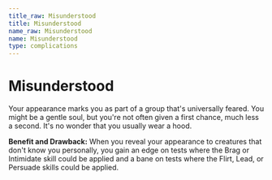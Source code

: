 ```yaml
---
title_raw: Misunderstood
title: Misunderstood
name_raw: Misunderstood
name: Misunderstood
type: complications
---
```


# Misunderstood

Your appearance marks you as part of a group that's universally feared. You might be a gentle soul, but you're not often given a first chance, much less a second. It's no wonder that you usually wear a hood.

**Benefit and Drawback:** When you reveal your appearance to creatures that don't know you personally, you gain an edge on tests where the Brag or Intimidate skill could be applied and a bane on tests where the Flirt, Lead, or Persuade skills could be applied.
